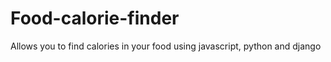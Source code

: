 # Food-calorie-finder
 Allows you to find calories in your food using javascript, python and django
